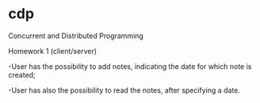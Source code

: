 # cdp
Concurrent and Distributed Programming


Homework 1 (client/server)

-User has the possibility to add notes, indicating the date for which note is created;

-User has also the possibility to read the notes, after specifying a date.
